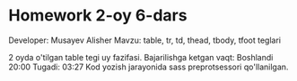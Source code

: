 # Homework 2-oy 6-dars
Developer: Musayev Alisher
Mavzu: table, tr, td, thead, tbody, tfoot teglari

2 oyda o'tilgan table tegi uy fazifasi. Bajarilishga ketgan vaqt: Boshlandi 20:00 Tugadi: 03:27
Kod yozish jarayonida sass preprotsessori qo'llanilgan. 
